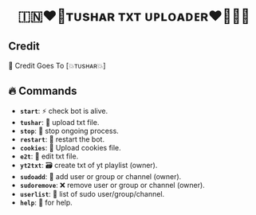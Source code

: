 <h1 align="center">
  🇮🇳❤️‍🔥ᴛᴜsʜᴀʀ ᴛxᴛ ᴜᴘʟᴏᴀᴅᴇʀ❤️‍🔥🇮🇳
</h1>



## Credit

🥳 Credit Goes To [💥ᴛᴜsʜᴀʀ💥]

  
## 🔥 Commands

- **`start`**: ⚡ check bot is alive.
- **`tushar`**:  📁 upload txt file.
- **`stop`**: 🛑 stop ongoing process.
- **`restart`**: 🔮 restart the bot.
- **`cookies`**: 🍪 Upload cookies file.
- **`e2t`**: 📝 edit txt file.
- **`yt2txt`**: 🗃️ create txt of yt playlist (owner).
- **`sudoadd`**: 🎊 add user or group or channel (owner).
- **`sudoremove`**: ❌ remove user or group or channel (owner).
- **`userlist`**: 📜 list of sudo user/group/channel.
- **`help`**: 🎉 for help.



